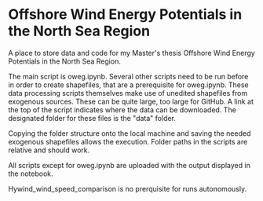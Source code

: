 # Offshore Wind Energy Potentials in the North Sea Region

A place to store data and code for my Master's thesis Offshore Wind Energy Potentials in the North Sea Region.

The main script is oweg.ipynb. Several other scripts need to be run before in order to create shapefiles, that are a prerequisite for oweg.ipynb.
These data processing scripts themselves make use of unedited shapefiles from exogenous sources. These can be quite large, too large for GitHub.
A link at the top of the script indicates where the data can be downloaded. 
The designated folder for these files is the "data" folder.

Copying the folder structure onto the local machine and saving the needed exogenous shapefiles allows the execution.
Folder paths in the scripts are relative and should work.

All scripts except for oweg.ipynb are uploaded with the output displayed in the notebook. 


Hywind_wind_speed_comparison is no prerquisite for runs autonomously.
